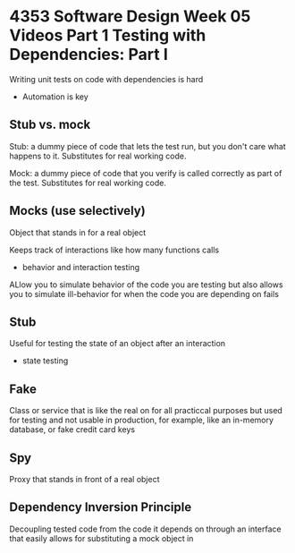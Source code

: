 # 4353 Software Design Week 05 Videos Part 1 Testing with Dependencies: Part I

Writing unit tests on code with dependencies is hard

- Automation is key

## Stub vs. mock

Stub: a dummy piece of code that lets the test run, but you don't care what happens to it. Substitutes for real working code.

Mock: a dummy piece of code that you verify is called correctly as part of the test. Substitutes for real working code.

## Mocks (use selectively)

Object that stands in for a real object

Keeps track of interactions like how many functions calls

- behavior and interaction testing

ALlow you to simulate behavior of the code you are testing but also allows you to simulate ill-behavior for when the code you are depending on fails

## Stub

Useful for testing the state of an object after an interaction

- state testing

## Fake

Class or service that is like the real on for all practiccal purposes but used for testing and not usable in production, for example, like an in-memory database, or fake credit card keys

## Spy

Proxy that stands in front of a real object

## Dependency Inversion Principle

Decoupling tested code from the code it depends on through an interface that easily allows for substituting a mock object in
